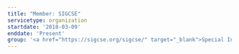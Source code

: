 ```yaml
---
title: "Member: SIGCSE"
servicetype: organization
startdate: '2018-03-09'
enddate: 'Present'
group: '<a href="https://sigcse.org/sigcse/" target="_blank">Special Interest Group on Computer Science Education (SIGCSE)</a>'
---
```

